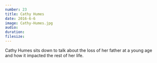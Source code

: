 ```yaml
---
number: 23
title: Cathy Humes
date: 2016-6-6
image: Cathy-Humes.jpg
audio: 
duration:
filesize: 
---
```


Cathy Humes sits down to talk about the loss of her father at a young age and how it impacted the rest of her life. 
